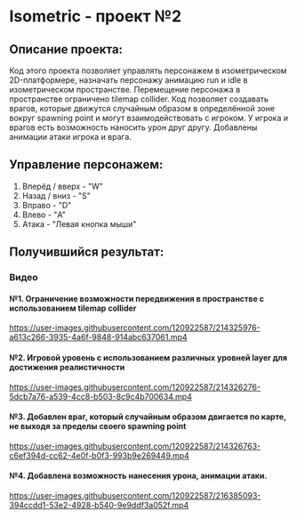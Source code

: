 # Isometric - проект №2
## Описание проекта:
Код этого проекта позволяет управлять персонажем в изометрическом 2D-платформере, назначать персонажу анимацию run и idle в изометрическом пространстве. Перемещение персонажа в пространстве ограничено tilemap collider. Код позволяет создавать врагов, которые движутся случайным образом в определённой зоне вокруг spawning point и могут взаимодействовать с игроком. У игрока и врагов есть возможность наносить урон друг другу. Добавлены анимации атаки игрока и врага.

## Управление персонажем:
1. Вперёд / вверх - "W"
2. Назад / вниз - "S"
3. Вправо - "D"
4. Влево - "A"
5. Атака - "Левая кнопка мыши"

## Получившийся результат:
### Видео
#### №1. Ограничение возможности передвижения в пространстве с использованием tilemap collider
https://user-images.githubusercontent.com/120922587/214325976-a613c266-3935-4a6f-9848-914abc637061.mp4
#### №2. Игровой уровень с использованием различных уровней layer для достижения реалистичности 
https://user-images.githubusercontent.com/120922587/214326276-5dcb7a76-a539-4cc8-b503-8c9c4b700634.mp4
#### №3. Добавлен враг, который случайным образом двигается по карте, не выходя за пределы своего spawning point
https://user-images.githubusercontent.com/120922587/214326763-c6ef394d-cc62-4e0f-b0f3-993b9e269449.mp4
#### №4. Добавлена возможность нанесения урона, анимации атаки.
https://user-images.githubusercontent.com/120922587/216385093-394ccdd1-53e2-4928-b540-9e9ddf3a052f.mp4


